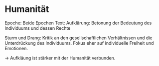 # Humanität

Epoche: Beide Epochen
Text: Aufklärung:
Betonung der Bedeutung des Individuums und dessen Rechte

Sturm und Drang:
Kritik an den gesellschaftlichen Verhältnissen und die Unterdrückung des Individuums. Fokus eher auf individuelle Freiheit und Emotionen.

→ Aufkläung ist stärker mit der Humanität verbunden.